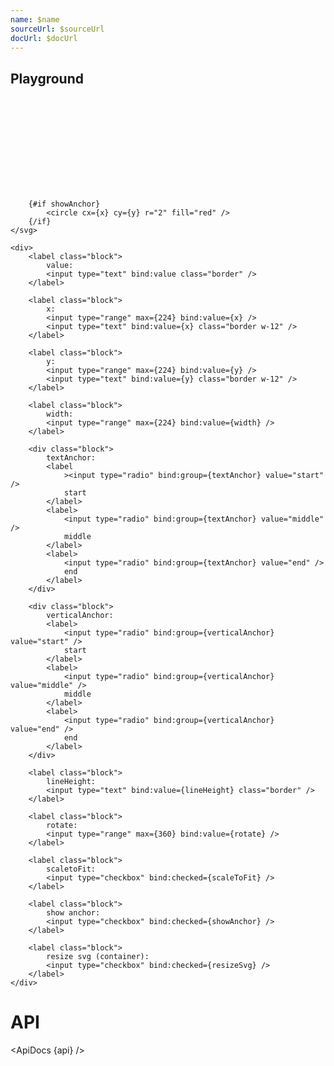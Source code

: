 ```yaml
---
name: $name
sourceUrl: $sourceUrl
docUrl: $docUrl
---
```


<script>
	import { ApiDocs } from 'svelte-ux';

	import api from '$lib/components/Text.svelte?raw&sveld';

	import Text from '$lib/components/Text.svelte';

	let value = 'This is really long text';
	let x = 0;
	let y = 0;
	let width = 224;
	let textAnchor = 'start';
	let verticalAnchor = 'start';
	let lineHeight = '1em';
	let rotate = 0;
	let scaleToFit = false;
	let showAnchor = true;
	let resizeSvg = true;
</script>

## Playground

<div class="flex items-center justify-between bg-white p-4">
	<svg width={resizeSvg ? width : 224} class="h-56 border">
		<Text
			{value}
			{x}
			{y}
			{width}
			{textAnchor}
			{verticalAnchor}
			{lineHeight}
			{rotate}
			{scaleToFit}
		/>

    	{#if showAnchor}
    		<circle cx={x} cy={y} r="2" fill="red" />
    	{/if}
    </svg>

    <div>
    	<label class="block">
    		value:
    		<input type="text" bind:value class="border" />
    	</label>

    	<label class="block">
    		x:
    		<input type="range" max={224} bind:value={x} />
    		<input type="text" bind:value={x} class="border w-12" />
    	</label>

    	<label class="block">
    		y:
    		<input type="range" max={224} bind:value={y} />
    		<input type="text" bind:value={y} class="border w-12" />
    	</label>

    	<label class="block">
    		width:
    		<input type="range" max={224} bind:value={width} />
    	</label>

    	<div class="block">
    		textAnchor:
    		<label
    			><input type="radio" bind:group={textAnchor} value="start" />
    			start
    		</label>
    		<label>
    			<input type="radio" bind:group={textAnchor} value="middle" />
    			middle
    		</label>
    		<label>
    			<input type="radio" bind:group={textAnchor} value="end" />
    			end
    		</label>
    	</div>

    	<div class="block">
    		verticalAnchor:
    		<label>
    			<input type="radio" bind:group={verticalAnchor} value="start" />
    			start
    		</label>
    		<label>
    			<input type="radio" bind:group={verticalAnchor} value="middle" />
    			middle
    		</label>
    		<label>
    			<input type="radio" bind:group={verticalAnchor} value="end" />
    			end
    		</label>
    	</div>

    	<label class="block">
    		lineHeight:
    		<input type="text" bind:value={lineHeight} class="border" />
    	</label>

    	<label class="block">
    		rotate:
    		<input type="range" max={360} bind:value={rotate} />
    	</label>

    	<label class="block">
    		scaletoFit:
    		<input type="checkbox" bind:checked={scaleToFit} />
    	</label>

    	<label class="block">
    		show anchor:
    		<input type="checkbox" bind:checked={showAnchor} />
    	</label>

    	<label class="block">
    		resize svg (container):
    		<input type="checkbox" bind:checked={resizeSvg} />
    	</label>
    </div>

</div>

# API

<ApiDocs {api} />
